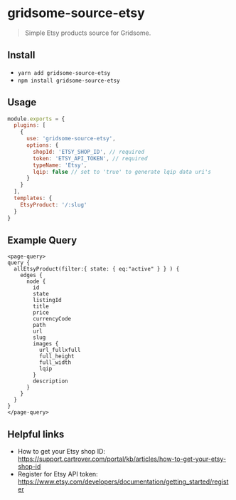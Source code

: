 # gridsome-source-etsy
> Simple Etsy products source for Gridsome.

## Install
- `yarn add gridsome-source-etsy`
- `npm install gridsome-source-etsy`

## Usage

```js
module.exports = {
  plugins: [
    {
      use: 'gridsome-source-etsy',
      options: {
        shopId: 'ETSY_SHOP_ID', // required
        token: 'ETSY_API_TOKEN', // required
        typeName: 'Etsy',
        lqip: false // set to 'true' to generate lqip data uri's 
      }
    }
  ],
  templates: {
    EtsyProduct: '/:slug'
  }
}
```

## Example Query

```
<page-query>
query {
  allEtsyProduct(filter:{ state: { eq:"active" } } ) {
    edges {
      node {
        id
        state
        listingId
        title
        price
        currencyCode
        path
        url
        slug
        images {
          url_fullxfull
          full_height
          full_width
          lqip
        }
        description
      }
    }
  }
}
</page-query>
```

## Helpful links
- How to get your Etsy shop ID: https://support.cartrover.com/portal/kb/articles/how-to-get-your-etsy-shop-id
- Register for Etsy API token: https://www.etsy.com/developers/documentation/getting_started/register


